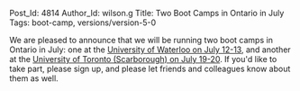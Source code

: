 Post_Id: 4814
Author_Id: wilson.g
Title: Two Boot Camps in Ontario in July
Tags: boot-camp, versions/version-5-0

<p>We are pleased to announce that we will be running two boot camps in Ontario in July: one at the <a href="/bootcamps/2012-07-waterloo.html">University of Waterloo on July 12-13</a>, and another at the <a href="/bootcamps/2012-07-utsc.html">University of Toronto (Scarborough) on July 19-20</a>. If you'd like to take part, please sign up, and please let friends and colleagues know about them as well.</p>
